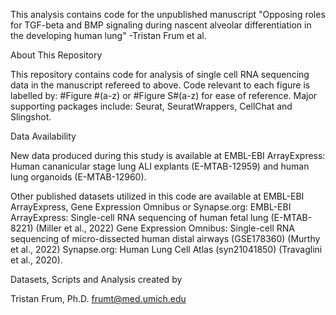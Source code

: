 This analysis contains code for the unpublished manuscript "Opposing roles for TGF-beta and BMP signaling during nascent alveolar differentiation in the developing human lung" -Tristan Frum et al.

About This Repository

This repository contains code for analysis of single cell RNA sequencing data in the manuscript refereed to above. Code relevant to each figure is labelled by: #Figure #(a-z) or #Figure S#(a-z) for ease of reference. Major supporting packages include: Seurat, SeuratWrappers, CellChat and Slingshot.

Data Availability

New data produced during this study is available at EMBL-EBI ArrayExpress: Human cananicular stage lung ALI explants (E-MTAB-12959) and human lung organoids (E-MTAB-12960). 

Other published datasets utilized in this code are available at EMBL-EBI ArrayExpress, Gene Expression Omnibus or Synapse.org: EMBL-EBI ArrayExpress: Single-cell RNA sequencing of human fetal lung (E-MTAB-8221) (Miller et al., 2022) Gene Expression Omnibus: Single-cell RNA sequencing of micro-dissected human distal airways (GSE178360) (Murthy et al., 2022) Synapse.org: Human Lung Cell Atlas (syn21041850) (Travaglini et al., 2020).

Datasets, Scripts and Analysis created by

Tristan Frum, Ph.D. frumt@med.umich.edu
